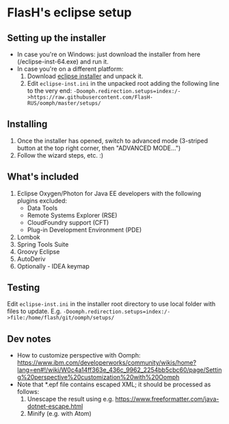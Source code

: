 FlasH's eclipse setup
========================

Setting up the installer
------------------------
* In case you're on Windows: just download the installer from here (/eclipse-inst-64.exe) and run it.
* In case you're on a different platform:
  1. Download [eclipse installer](https://wiki.eclipse.org/Eclipse_Installer) and unpack it.
  2. Edit `eclipse-inst.ini` in the unpacked root adding the following line to the very end: `-Doomph.redirection.setups=index:/->https://raw.githubusercontent.com/FlasH-RUS/oomph/master/setups/`

Installing
---------------------------------
1. Once the installer has opened, switch to advanced mode (3-striped button at the top right corner, then "ADVANCED MODE...")
2. Follow the wizard steps, etc. :)

What's included
---------------
1. Eclipse Oxygen/Photon for Java EE developers with the following plugins excluded:
    * Data Tools
    * Remote Systems Explorer (RSE)
    * CloudFoundry support (CFT)
    * Plug-in Development Environment (PDE)
1. Lombok
1. Spring Tools Suite
1. Groovy Eclipse
1. AutoDeriv
1. Optionally - IDEA keymap

Testing
-------

Edit `eclipse-inst.ini` in the installer root directory to use local folder with files to update. E.g. `-Doomph.redirection.setups=index:/->file:/home/flash/git/oomph/setups/`

Dev notes
---------

* How to customize perspective with Oomph: https://www.ibm.com/developerworks/community/wikis/home?lang=en#!/wiki/W0c4a14ff363e_436c_9962_2254bb5cbc60/page/Setting%20perspective%20customization%20with%20Oomph
* Note that *.epf file contains escaped XML; it should be processed as follows:
    1. Unescape the result using e.g. https://www.freeformatter.com/java-dotnet-escape.html
    1. Minify (e.g. with Atom)
